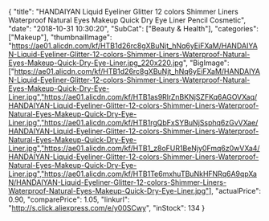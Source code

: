 {
	"title": "HANDAIYAN Liquid Eyeliner Glitter 12 colors Shimmer Liners Waterproof Natural Eyes Makeup Quick Dry Eye Liner Pencil Cosmetic",
	"date": "2018-10-31 10:30:20",
	"SubCat": ["Beauty & Health"],
	"categories": ["Makeup"],
	"thumbnailImage": "https://ae01.alicdn.com/kf/HTB1d26rc8gXBuNjt_hNq6yEiFXaM/HANDAIYAN-Liquid-Eyeliner-Glitter-12-colors-Shimmer-Liners-Waterproof-Natural-Eyes-Makeup-Quick-Dry-Eye-Liner.jpg_220x220.jpg",
	"BigImage": ["https://ae01.alicdn.com/kf/HTB1d26rc8gXBuNjt_hNq6yEiFXaM/HANDAIYAN-Liquid-Eyeliner-Glitter-12-colors-Shimmer-Liners-Waterproof-Natural-Eyes-Makeup-Quick-Dry-Eye-Liner.jpg","https://ae01.alicdn.com/kf/HTB1as9RlrZnBKNjSZFKq6AGOVXaq/HANDAIYAN-Liquid-Eyeliner-Glitter-12-colors-Shimmer-Liners-Waterproof-Natural-Eyes-Makeup-Quick-Dry-Eye-Liner.jpg","https://ae01.alicdn.com/kf/HTB1rgQbFxSYBuNjSsphq6zGvVXae/HANDAIYAN-Liquid-Eyeliner-Glitter-12-colors-Shimmer-Liners-Waterproof-Natural-Eyes-Makeup-Quick-Dry-Eye-Liner.jpg","https://ae01.alicdn.com/kf/HTB1_z8oFUR1BeNjy0Fmq6z0wVXa4/HANDAIYAN-Liquid-Eyeliner-Glitter-12-colors-Shimmer-Liners-Waterproof-Natural-Eyes-Makeup-Quick-Dry-Eye-Liner.jpg","https://ae01.alicdn.com/kf/HTB1Te6mxhuTBuNkHFNRq6A9qpXaN/HANDAIYAN-Liquid-Eyeliner-Glitter-12-colors-Shimmer-Liners-Waterproof-Natural-Eyes-Makeup-Quick-Dry-Eye-Liner.jpg"],
	"actualPrice": 0.90,
	"comparePrice": 1.05,
	"linkurl": "http://s.click.aliexpress.com/e/y00SCwy",
	"inStock": 134
}
